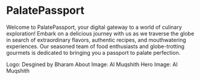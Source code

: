 # PalatePassport
 Welcome to PalatePassport, your digital gateway to a world of culinary exploration! Embark on a delicious journey with us as we traverse the globe in search of extraordinary flavors, authentic recipes, and mouthwatering experiences. Our seasoned team of food enthusiasts and globe-trotting gourmets is dedicated to bringing you a passport to palate perfection.

Logo: Desgined by Bharam
About Image: Al Muqshith
Hero Image: Al Muqshith
